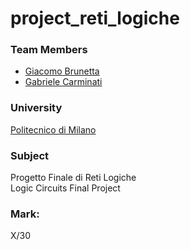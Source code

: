# project_reti_logiche
 
### Team Members
* [Giacomo Brunetta](https://github.com/giacomo-brunetta)
* [Gabriele Carminati](https://github.com/gabricarm)

### University
[Politecnico di Milano](https://www.polimi.it/)

### Subject
Progetto Finale di Reti Logiche  
Logic Circuits Final Project

### Mark:
X/30

